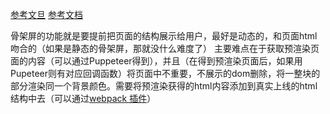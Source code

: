 <!--
 * @Description: 
 * @Author: yangxia
 * @Date: 2022-02-14 18:58:03
-->
[参考文旦](https://juejin.cn/post/6994678354200756238)
[参考文档](https://zhuanlan.zhihu.com/p/102919195)

骨架屏的功能就是要提前把页面的结构展示给用户，最好是动态的，和页面html吻合的（如果是静态的骨架屏，那就没什么难度了）
主要难点在于获取预渲染页面的内容（可以通过Puppeteer得到），并且（在得到预渲染页面后，如果用Pupeteer则有对应回调函数）将页面中不重要，不展示的dom删除，将一整块的部分渲染同一个背景颜色。需要将预渲染获得的html内容添加到真实上线的html结构中去（可以通过[webpack 插件](https://github.com/chrisvfritz/prerender-spa-plugin)）
